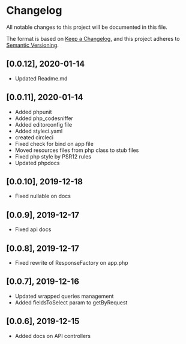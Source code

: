 # Changelog
All notable changes to this project will be documented in this file.

The format is based on [Keep a Changelog](https://keepachangelog.com/en/1.0.0/),
and this project adheres to [Semantic Versioning](https://semver.org/spec/v2.0.0.html).

## [0.0.12], 2020-01-14

- Updated Readme.md

## [0.0.11], 2020-01-14

- Added phpunit
- Added php_codesniffer
- Added editorconfig file
- Added styleci.yaml
- created circleci
- Fixed check for bind on app file
- Moved resources files from php class to stub files
- Fixed php style by PSR12 rules
- Updated phpdocs

## [0.0.10], 2019-12-18

- Fixed nullable on docs

## [0.0.9], 2019-12-17

- Fixed api docs

## [0.0.8], 2019-12-17

- Fixed rewrite of ResponseFactory on app.php

## [0.0.7], 2019-12-16

- Updated wrapped queries management
- Added fieldsToSelect param to getByRequest

## [0.0.6], 2019-12-15

- Added docs on API controllers
